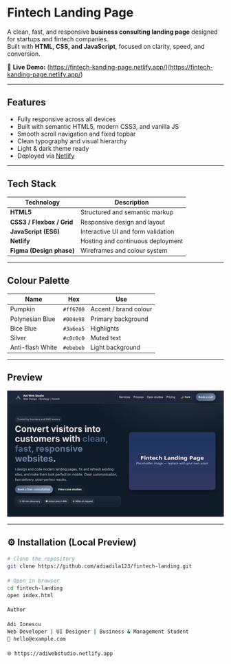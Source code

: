 # Fintech Landing Page

A clean, fast, and responsive **business consulting landing page** designed for startups and fintech companies.  
Built with **HTML, CSS, and JavaScript**, focused on clarity, speed, and conversion.

🔗 **Live Demo:** (https://fintech-kanding-page.netlify.app/)(https://fintech-kanding-page.netlify.app/)

---

## Features

- Fully responsive across all devices  
- Built with semantic HTML5, modern CSS3, and vanilla JS  
- Smooth scroll navigation and fixed topbar  
- Clean typography and visual hierarchy  
- Light & dark theme ready  
- Deployed via [Netlify](https://www.netlify.com/)

---

## Tech Stack

| Technology | Description |
|-------------|-------------|
| **HTML5** | Structured and semantic markup |
| **CSS3 / Flexbox / Grid** | Responsive design and layout |
| **JavaScript (ES6)** | Interactive UI and form validation |
| **Netlify** | Hosting and continuous deployment |
| **Figma (Design phase)** | Wireframes and colour system |

---

## Colour Palette

| Name | Hex | Use |
|------|-----|-----|
| Pumpkin | `#ff6700` | Accent / brand colour |
| Polynesian Blue | `#004e98` | Primary background |
| Bice Blue | `#3a6ea5` | Highlights |
| Silver | `#c0c0c0` | Muted text |
| Anti-flash White | `#ebebeb` | Light background |

---

## Preview

![Fintech Landing Page Screenshot](assets/img/project-fintech.jpg)

---

## ⚙️ Installation (Local Preview)

```bash
# Clone the repository
git clone https://github.com/adiadila123/fintech-landing.git

# Open in browser
cd fintech-landing
open index.html

Author

Adi Ionescu
Web Developer | UI Designer | Business & Management Student
📧 hello@example.com

🌐 https://adiwebstudio.netlify.app
